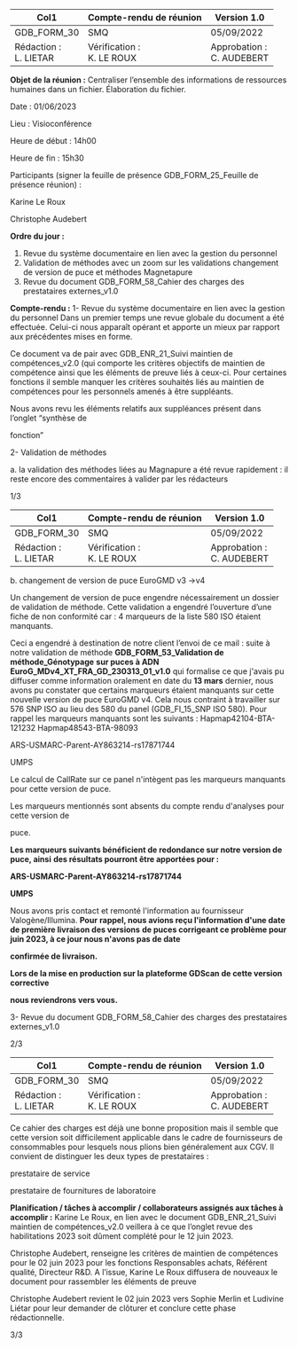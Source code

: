 |Col1|Compte-rendu de réunion|Version 1.0|
|---|---|---|
|GDB_FORM_30|SMQ|05/09/2022|
|Rédaction :<br>L. LIETAR|Vérification :<br>K. LE ROUX|Approbation :<br>C. AUDEBERT|


**Objet de la réunion :** Centraliser l’ensemble des informations de ressources humaines
dans un fichier. Élaboration du fichier.

Date : 01/06/2023

Lieu : Visioconférence

Heure de début : 14h00

Heure de fin : 15h30

Participants (signer la feuille de présence GDB_FORM_25_Feuille de présence réunion) :

Karine Le Roux

Christophe Audebert

**Ordre du jour :**

1. Revue du système documentaire en lien avec la gestion du personnel
2. Validation de méthodes avec un zoom sur les validations changement de version de
puce et méthodes Magnetapure
3. Revue du document GDB_FORM_58_Cahier des charges des prestataires
externes_v1.0

**Compte-rendu :**
1- Revue du système documentaire en lien avec la gestion du personnel
Dans un premier temps une revue globale du document a été effectuée. Celui-ci nous
apparaît opérant et apporte un mieux par rapport aux précédentes mises en forme.

Ce document va de pair avec GDB_ENR_21_Suivi maintien de compétences_v2.0 (qui
comporte les critères objectifs de maintien de compétence ainsi que les éléments de preuve
liés à ceux-ci. Pour certaines fonctions il semble manquer les critères souhaités liés au
maintien de compétences pour les personnels amenés à être suppléants.

Nous avons revu les éléments relatifs aux suppléances présent dans l’onglet “synthèse de

fonction”

2- Validation de méthodes

a. la validation des méthodes liées au Magnapure a été revue rapidement : il reste
encore des commentaires à valider par les rédacteurs

1/3

|Col1|Compte-rendu de réunion|Version 1.0|
|---|---|---|
|GDB_FORM_30|SMQ|05/09/2022|
|Rédaction :<br>L. LIETAR|Vérification :<br>K. LE ROUX|Approbation :<br>C. AUDEBERT|


b. changement de version de puce EuroGMD v3 →v4

Un changement de version de puce engendre nécessairement un dossier de validation de
méthode. Cette validation a engendré l’ouverture d’une fiche de non conformité car : 4
marqueurs de la liste 580 ISO étaient manquants.

Ceci a engendré à destination de notre client l’envoi de ce mail :
suite à notre validation de méthode **GDB_FORM_53_Validation de méthode_Génotypage**
**sur puces à ADN EuroG_MDv4_XT_FRA_GD_230313_01_v1.0** qui formalise ce que
j'avais pu diffuser comme information oralement en date du **13 mars** dernier, nous avons pu
constater que certains marqueurs étaient manquants sur cette nouvelle version de puce
EuroGMD v4. Cela nous contraint à travailler sur 576 SNP ISO au lieu des 580 du panel
(GDB_FI_15_SNP ISO 580).
Pour rappel les marqueurs manquants sont les suivants :
Hapmap42104-BTA-121232
Hapmap48543-BTA-98093

ARS-USMARC-Parent-AY863214-rs17871744

UMPS

Le calcul de CallRate sur ce panel n'intègent pas les marqueurs manquants pour cette
version de puce.

Les marqueurs mentionnés sont absents du compte rendu d'analyses pour cette version de

puce.

**Les marqueurs suivants bénéficient de redondance sur notre version de puce, ainsi**
**des résultats pourront être apportées pour :**

**ARS-USMARC-Parent-AY863214-rs17871744**

**UMPS**

Nous avons pris contact et remonté l'information au fournisseur Valogène/Illumina. **Pour**
**rappel, nous avions reçu l'information d'une date de première livraison des versions**
**de puces corrigeant ce problème pour juin 2023, à ce jour nous n'avons pas de date**

**confirmée de livraison.**

**Lors de la mise en production sur la plateforme GDScan de cette version corrective**

**nous reviendrons vers vous.**

3- Revue du document GDB_FORM_58_Cahier des charges des prestataires externes_v1.0

2/3

|Col1|Compte-rendu de réunion|Version 1.0|
|---|---|---|
|GDB_FORM_30|SMQ|05/09/2022|
|Rédaction :<br>L. LIETAR|Vérification :<br>K. LE ROUX|Approbation :<br>C. AUDEBERT|


Ce cahier des charges est déjà une bonne proposition mais il semble que cette version soit
difficilement applicable dans le cadre de fournisseurs de consommables pour lesquels nous
plions bien généralement aux CGV. Il convient de distinguer les deux types de prestataires :

   prestataire de service

   prestataire de fournitures de laboratoire

**Planification / tâches à accomplir / collaborateurs assignés aux tâches à accomplir :**
Karine Le Roux, en lien avec le document GDB_ENR_21_Suivi maintien de
compétences_v2.0 veillera à ce que l’onglet revue des habilitations 2023 soit dûment
complété pour le 12 juin 2023.

Christophe Audebert, renseigne les critères de maintien de compétences pour le 02 juin
2023 pour les fonctions Responsables achats, Référent qualité, Directeur R&D.
A l’issue, Karine Le Roux diffusera de nouveaux le document pour rassembler les éléments
de preuve

Christophe Audebert revient le 02 juin 2023 vers Sophie Merlin et Ludivine Liétar pour leur
demander de clôturer et conclure cette phase rédactionnelle.

3/3

